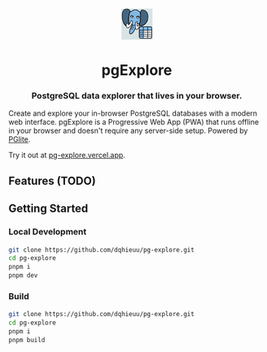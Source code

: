 <div align="center">
    <img width="64" alt="pg-explore logo" src="./public/pwa-64x64.png">
    <h1>pgExplore</h1>
</div>

<h3 align="center">PostgreSQL data explorer that lives in your browser.</h3>

Create and explore your in-browser PostgreSQL databases with a modern web interface. pgExplore is a Progressive Web App (PWA) that runs offline in your browser and doesn't require any server-side setup. Powered by [PGlite](https://github.com/electric-sql/pglite).

Try it out at [pg-explore.vercel.app](https://pg-explore.vercel.app).

## Features (TODO)

## Getting Started

### Local Development

```bash
git clone https://github.com/dqhieuu/pg-explore.git
cd pg-explore
pnpm i
pnpm dev
```

### Build

```bash
git clone https://github.com/dqhieuu/pg-explore.git
cd pg-explore
pnpm i
pnpm build
```
